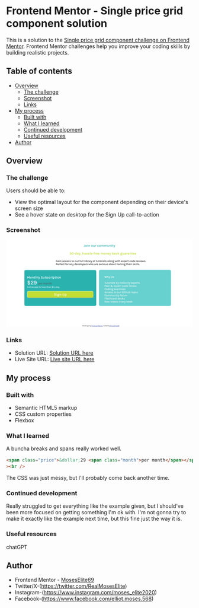 # Frontend Mentor - Single price grid component solution

This is a solution to the [Single price grid component challenge on Frontend Mentor](https://www.frontendmentor.io/challenges/single-price-grid-component-5ce41129d0ff452fec5abbbc). Frontend Mentor challenges help you improve your coding skills by building realistic projects.

## Table of contents

- [Overview](#overview)
  - [The challenge](#the-challenge)
  - [Screenshot](#screenshot)
  - [Links](#links)
- [My process](#my-process)
  - [Built with](#built-with)
  - [What I learned](#what-i-learned)
  - [Continued development](#continued-development)
  - [Useful resources](#useful-resources)
- [Author](#author)

## Overview

### The challenge

Users should be able to:

- View the optimal layout for the component depending on their device's screen size
- See a hover state on desktop for the Sign Up call-to-action

### Screenshot

![screenshot of website](screenshot.png)

### Links

- Solution URL: [Solution URL here](https://github.com/MosesElite69/Single-price-grid)
- Live Site URL: [Live site URL here](https://single-price-grid123.netlify.app/)

## My process

### Built with

- Semantic HTML5 markup
- CSS custom properties
- Flexbox

### What I learned

A buncha breaks and spans really worked well.

```html
<span class="price">&dollar;29 <span class="month">per month</span></span
><br />
```

The CSS was just messy, but I'll probably come back another time.

### Continued development

Really struggled to get everything like the example given, but I should've been more focused on getting something I'm ok with. I'm not gonna try to make it exactly like the example next time, but this fine just the way it is.

### Useful resources

chatGPT

## Author

- Frontend Mentor - [MosesElite69](https://www.frontendmentor.io/profile/MosesElite69)
- Twitter/X-(https://twitter.com/RealMosesElite)
- Instagram-(https://www.instagram.com/moses_elite2020)
- Facebook-(https://www.facebook.com/elliot.moses.568)

